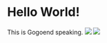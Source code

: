 # Hello World! 
This is Gogoend speaking.
![](https://github-readme-stats.vercel.app/api?username=gogoend&show_icons=true&icon_color=0366d6&text_color=24292e&bg_color=ffffff&hide_title=true)
![](https://visitor-badge.glitch.me/badge?page_id=gogoend.gogoend)

